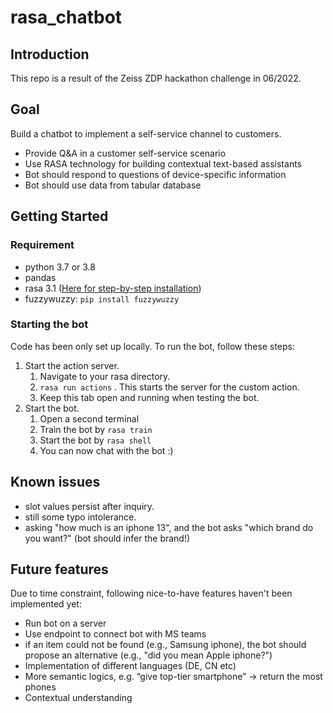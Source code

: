 # rasa_chatbot

## Introduction

This repo is a result of the Zeiss ZDP hackathon challenge in 06/2022. 

## Goal

Build a chatbot to implement a self-service channel to customers. 

- Provide Q&A in a customer self-service scenario
- Use RASA technology for building contextual text-based assistants
- Bot should respond to questions of device-specific information
- Bot should use data from tabular database

## Getting Started

### Requirement

- python 3.7 or 3.8
- pandas
- rasa 3.1 ([Here for step-by-step installation](https://rasa.com/docs/rasa/installation/))
- fuzzywuzzy: `pip install fuzzywuzzy`

### Starting the bot

Code has been only set up locally. To run the bot, follow these steps: 

1. Start the action server.
    1. Navigate to your rasa directory. 
    2. `rasa run actions` . This starts the server for the custom action. 
    3. Keep this tab open and running when testing the bot. 
2. Start the bot. 
    1. Open a second terminal 
    3. Train the bot by `rasa train`
    2. Start the bot by `rasa shell`
    2. You can now chat with the bot :) 

## Known issues

- slot values persist after inquiry. 
- still some typo intolerance. 
- asking "how much is an iphone 13", and the bot asks "which brand do you want?" (bot should infer the brand!)

## Future features

Due to time constraint, following nice-to-have features haven't been implemented yet:

- Run bot on a server
- Use endpoint to connect bot with MS teams
- if an item could not be found (e.g., Samsung iphone), the bot should propose an alternative (e.g., "did you mean Apple iphone?")
- Implementation of different languages (DE, CN etc)
- More semantic logics, e.g. “give top-tier smartphone” -> return the most phones
- Contextual understanding
